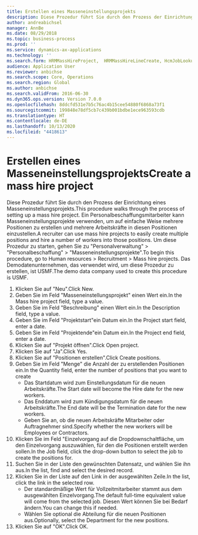 ```yaml
---
title: Erstellen eines Masseneinstellungsprojekts
description: Diese Prozedur führt Sie durch den Prozess der Einrichtung eines Masseneinstellungsprojekts.
author: andreabichsel
manager: AnnBe
ms.date: 08/29/2018
ms.topic: business-process
ms.prod: ''
ms.service: dynamics-ax-applications
ms.technology: ''
ms.search.form: HRMMassHireProject,  HRMMassHireLineCreate, HcmJobLookup, HcmPersonnelManagementWorkspace
audience: Application User
ms.reviewer: anbichse
ms.search.scope: Core, Operations
ms.search.region: Global
ms.author: anbichse
ms.search.validFrom: 2016-06-30
ms.dyn365.ops.version: Version 7.0.0
ms.openlocfilehash: 8ddcfd531e7b5c76ac4b15cee54880f6868a73f1
ms.sourcegitcommit: 199848e78df5cb7c439b001bdbe1ece963593cdb
ms.translationtype: HT
ms.contentlocale: de-DE
ms.lasthandoff: 10/13/2020
ms.locfileid: "4418613"
---
```

# <a name="create-a-mass-hire-project"></a><span data-ttu-id="5fb43-103">Erstellen eines Masseneinstellungsprojekts</span><span class="sxs-lookup"><span data-stu-id="5fb43-103">Create a mass hire project</span></span>



<span data-ttu-id="5fb43-104">Diese Prozedur führt Sie durch den Prozess der Einrichtung eines Masseneinstellungsprojekts.</span><span class="sxs-lookup"><span data-stu-id="5fb43-104">This procedure walks through the process of setting up a mass hire project.</span></span> <span data-ttu-id="5fb43-105">Ein Personalbeschaffungsmitarbeiter kann Masseneinstellungsprojekte verwenden, um auf einfache Weise mehrere Positionen zu erstellen und mehrere Arbeitskräfte in diesen Positionen einzustellen.</span><span class="sxs-lookup"><span data-stu-id="5fb43-105">A recruiter can use mass hire projects to easily create multiple positions and hire a number of workers into those positions.</span></span> <span data-ttu-id="5fb43-106">Um diese Prozedur zu starten, gehen Sie zu "Personalverwaltung" > "Personalbeschaffung" > "Masseneinstellungsprojekte".</span><span class="sxs-lookup"><span data-stu-id="5fb43-106">To begin this procedure, go to Human resources > Recruitment > Mass hire projects.</span></span> <span data-ttu-id="5fb43-107">Das Demodatenunternehmen, das verwendet wird, um diese Prozedur zu erstellen, ist USMF.</span><span class="sxs-lookup"><span data-stu-id="5fb43-107">The demo data company used to create this procedure is USMF.</span></span>

1. <span data-ttu-id="5fb43-108">Klicken Sie auf "Neu".</span><span class="sxs-lookup"><span data-stu-id="5fb43-108">Click New.</span></span>
2. <span data-ttu-id="5fb43-109">Geben Sie im Feld "Masseneinstellungsprojekt" einen Wert ein.</span><span class="sxs-lookup"><span data-stu-id="5fb43-109">In the Mass hire project field, type a value.</span></span>
3. <span data-ttu-id="5fb43-110">Geben Sie im Feld "Beschreibung" einen Wert ein.</span><span class="sxs-lookup"><span data-stu-id="5fb43-110">In the Description field, type a value.</span></span>
4. <span data-ttu-id="5fb43-111">Geben Sie im Feld "Projektstart"ein Datum ein.</span><span class="sxs-lookup"><span data-stu-id="5fb43-111">In the Project start field, enter a date.</span></span>
5. <span data-ttu-id="5fb43-112">Geben Sie im Feld "Projektende"ein Datum ein.</span><span class="sxs-lookup"><span data-stu-id="5fb43-112">In the Project end field, enter a date.</span></span>
6. <span data-ttu-id="5fb43-113">Klicken Sie auf "Projekt öffnen".</span><span class="sxs-lookup"><span data-stu-id="5fb43-113">Click Open project.</span></span>
7. <span data-ttu-id="5fb43-114">Klicken Sie auf "Ja".</span><span class="sxs-lookup"><span data-stu-id="5fb43-114">Click Yes.</span></span>
8. <span data-ttu-id="5fb43-115">Klicken Sie auf "Positionen erstellen".</span><span class="sxs-lookup"><span data-stu-id="5fb43-115">Click Create positions.</span></span>
9. <span data-ttu-id="5fb43-116">Geben Sie im Feld "Menge" die Anzahl der zu erstellenden Positionen ein.</span><span class="sxs-lookup"><span data-stu-id="5fb43-116">In the Quantity field, enter the number of positions that you want to create</span></span>
    * <span data-ttu-id="5fb43-117">Das Startdatum wird zum Einstellungsdatum für die neuen Arbeitskräfte.</span><span class="sxs-lookup"><span data-stu-id="5fb43-117">The Start date will become the Hire date for the new workers.</span></span>  
    * <span data-ttu-id="5fb43-118">Das Enddatum wird zum Kündigungsdatum für die neuen Arbeitskräfte.</span><span class="sxs-lookup"><span data-stu-id="5fb43-118">The End date will be the Termination date for the new workers.</span></span>  
    * <span data-ttu-id="5fb43-119">Geben Sie an, ob die neuen Arbeitskräfte Mitarbeiter oder Auftragnehmer sind.</span><span class="sxs-lookup"><span data-stu-id="5fb43-119">Specify whether the new workers will be Employees or Contractors.</span></span>  
10. <span data-ttu-id="5fb43-120">Klicken Sie im Feld "Einzelvorgang auf die Dropdownschaltfläche, um den Einzelvorgang auszuwählen, für den die Positionen erstellt werden sollen.</span><span class="sxs-lookup"><span data-stu-id="5fb43-120">In the Job field, click the drop-down button to select the job to create the positions for.</span></span>
11. <span data-ttu-id="5fb43-121">Suchen Sie in der Liste den gewünschten Datensatz, und wählen Sie ihn aus.</span><span class="sxs-lookup"><span data-stu-id="5fb43-121">In the list, find and select the desired record.</span></span>
12. <span data-ttu-id="5fb43-122">Klicken Sie in der Liste auf den Link in der ausgewählten Zeile.</span><span class="sxs-lookup"><span data-stu-id="5fb43-122">In the list, click the link in the selected row.</span></span>
    * <span data-ttu-id="5fb43-123">Der standardmäßige Wert für Vollzeitmitarbeiter stammt aus dem ausgewählten Einzelvorgang.</span><span class="sxs-lookup"><span data-stu-id="5fb43-123">The default full-time equivalent value will come from the selected job.</span></span> <span data-ttu-id="5fb43-124">Diesen Wert können Sie bei Bedarf ändern.</span><span class="sxs-lookup"><span data-stu-id="5fb43-124">You can change this if needed.</span></span>  
    * <span data-ttu-id="5fb43-125">Wählen Sie optional die Abteilung für die neuen Positionen aus.</span><span class="sxs-lookup"><span data-stu-id="5fb43-125">Optionally, select the Department for the new positions.</span></span>  
13. <span data-ttu-id="5fb43-126">Klicken Sie auf "OK".</span><span class="sxs-lookup"><span data-stu-id="5fb43-126">Click OK.</span></span>

